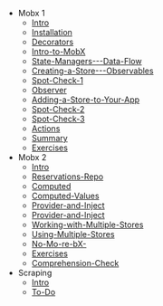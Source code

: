 - Mobx 1
  - [Intro](./state-management/mobx-1/Intro.md)
  - [Installation](./state-management/mobx-1/Installation.md)
  - [Decorators](./state-management/mobx-1/Decorators.md)
  - [Intro-to-MobX](./state-management/mobx-1/Intro-to-MobX.md)
  - [State-Managers---Data-Flow](./state-management/mobx-1/State-Managers---Data-Flow.md)
  - [Creating-a-Store---Observables](./state-management/mobx-1/Creating-a-Store---Observables.md)
  - [Spot-Check-1](./state-management/mobx-1/Spot-Check-1.md)
  - [Observer](./state-management/mobx-1/Observer.md)
  - [Adding-a-Store-to-Your-App](./state-management/mobx-1/Adding-a-Store-to-Your-App.md)
  - [Spot-Check-2](./state-management/mobx-1/Spot-Check-2.md)
  - [Spot-Check-3](./state-management/mobx-1/Spot-Check-3.md)
  - [Actions](./state-management/mobx-1/Actions.md)
  - [Summary](./state-management/mobx-1/Summary.md)
  - [Exercises](./state-management/mobx-1/Exercises.md)
- Mobx 2
  - [Intro](./state-management/mobx-2/Intro.md)
  - [Reservations-Repo](./state-management/mobx-2/Reservations-Repo.md)
  - [Computed](./state-management/mobx-2/Computed.md)
  - [Computed-Values](./state-management/mobx-2/Computed-Values.md)
  - [Provider-and-Inject](./state-management/mobx-2/Provider-and-Inject.md)
  - [Provider-and-Inject](./state-management/mobx-2/Provider-and-Inject.md)
  - [Working-with-Multiple-Stores](./state-management/mobx-2/Working-with-Multiple-Stores.md)
  - [Using-Multiple-Stores](./state-management/mobx-2/Using-Multiple-Stores.md)
  - [No-Mo-re-bX-](./state-management/mobx-2/No-Mo-re-bX-.md)
  - [Exercises](./state-management/mobx-2/Exercises.md)
  - [Comprehension-Check](./state-management/mobx-2/Comprehension-Check.md)
- Scraping
  - [Intro](./state-management/scraping/Intro.md)
  - [To-Do](./state-management/scraping/To-Do.md)
